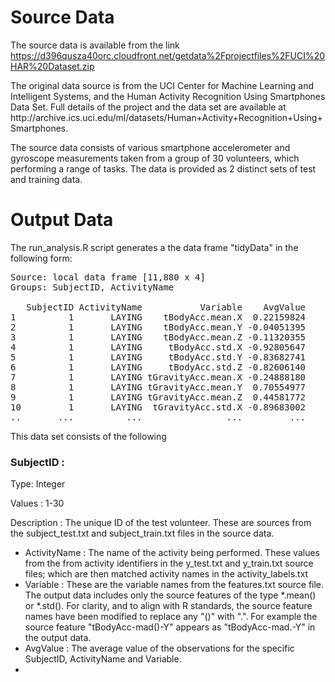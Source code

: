 # Source Data
The source data is available from the link https://d396qusza40orc.cloudfront.net/getdata%2Fprojectfiles%2FUCI%20HAR%20Dataset.zip 

<p>
The original data source is from the UCI Center for Machine Learning and Intelligent Systems, and the 
Human Activity Recognition Using Smartphones Data Set. Full details of the project and the data set are available at http://archive.ics.uci.edu/ml/datasets/Human+Activity+Recognition+Using+Smartphones.
<p>
The source data consists of various smartphone accelerometer and gyroscope measurements taken from a group of 30 volunteers, which performing a range of tasks. The data is provided as 2 distinct sets of test and training data.

# Output Data
The run_analysis.R script generates a the data frame "tidyData" in the following form:

<pre>
Source: local data frame [11,880 x 4]
Groups: SubjectID, ActivityName

   SubjectID ActivityName           Variable    AvgValue
1          1       LAYING    tBodyAcc.mean.X  0.22159824
2          1       LAYING    tBodyAcc.mean.Y -0.04051395
3          1       LAYING    tBodyAcc.mean.Z -0.11320355
4          1       LAYING     tBodyAcc.std.X -0.92805647
5          1       LAYING     tBodyAcc.std.Y -0.83682741
6          1       LAYING     tBodyAcc.std.Z -0.82606140
7          1       LAYING tGravityAcc.mean.X -0.24888180
8          1       LAYING tGravityAcc.mean.Y  0.70554977
9          1       LAYING tGravityAcc.mean.Z  0.44581772
10         1       LAYING  tGravityAcc.std.X -0.89683002
..       ...          ...                ...         ...
</pre>

This data set consists of the following<p>
### SubjectID : 
Type: Integer

Values : 1-30

Description : The unique ID of the test volunteer. These are sources from the subject_test.txt and subject_train.txt files in the source data.


* ActivityName : The name of the activity being performed. These values from the from activity identifiers in the y_test.txt and y_train.txt source files; which are then matched activity names in the activity_labels.txt
* Variable : These are the variable names from the features.txt source file. The output data includes only the source features of the type *.mean() or *.std().  For clarity, and to align with R standards, the source feature names have been modified to replace any "()" with ".".  For example the source feature "tBodyAcc-mad()-Y" appears as "tBodyAcc-mad.-Y" in the output data.
* AvgValue : The average value of the observations for the specific SubjectID, ActivityName and Variable. 
* 



